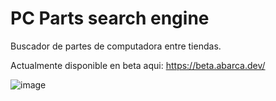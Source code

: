 # PC Parts search engine
Buscador de partes de computadora entre tiendas.

Actualmente disponible en beta aqui: https://beta.abarca.dev/

![image](https://user-images.githubusercontent.com/39611157/189504671-46d339d4-071b-422b-820b-92586e62d48c.png)
